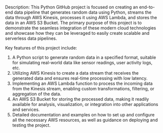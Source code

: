 Description:
This Python GitHub project is focused on creating an end-to-end data pipeline that generates random data using Python, streams the data through AWS Kinesis, processes it using AWS Lambda, and stores the data in an AWS S3 Bucket. The primary purpose of this project is to demonstrate the seamless integration of these modern cloud technologies and showcase how they can be leveraged to easily create scalable and serverless data pipelines.


Key features of this project include:
1. A Python script to generate random data in a specified format, suitable for simulating real-world data like sensor readings, user activity logs, etc.
2. Utilizing AWS Kinesis to create a data stream that receives the generated data and ensures real-time processing with low latency.
3. Implementing an AWS Lambda function to process the incoming data from the Kinesis stream, enabling custom transformations, filtering, or aggregation of the data.
4. An AWS S3 Bucket for storing the processed data, making it readily available for analysis, visualization, or integration into other applications and services.
5. Detailed documentation and examples on how to set up and configure all the necessary AWS resources, as well as guidance on deploying and testing the project.
